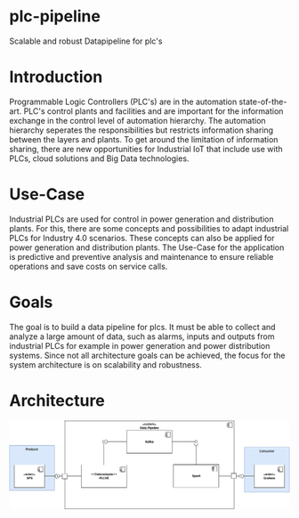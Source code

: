 # plc-pipeline
Scalable and robust Datapipeline for plc's
# Introduction 
Programmable Logic Controllers (PLC's) are in the automation state-of-the-art. PLC's control plants and facilities and are important for the information exchange in the control level of automation hierarchy. The automation hierarchy seperates the responsibilities but restricts information sharing between the layers and plants. To get around the limitation of information sharing, there are new opportunities for Industrial IoT that include use with PLCs, cloud solutions and Big Data technologies. 

# Use-Case
Industrial PLCs are used for control in power generation and distribution plants. For this, there are some concepts and possibilities to adapt industrial PLCs for Industry 4.0 scenarios. These concepts can also be applied for power generation and distribution plants.
The Use-Case for the application is predictive and preventive analysis and maintenance to ensure reliable operations and save costs on service calls.

# Goals
The goal is to build a data pipeline for plcs. It must be able to collect and analyze a large amount of data, such as alarms, inputs and outputs from industrial PLCs for example in power generation and power distribution systems. Since not all architecture goals can be achieved, the focus for the system architecture is on scalability and robustness.

# Architecture
![Architecture](BA-GrobArchitektur.drawio.png)

